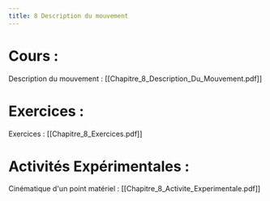 ```yaml
---
title: 8 Description du mouvement
---
```

# Cours :
Description du mouvement : [[Chapitre_8_Description_Du_Mouvement.pdf]]

# Exercices :
Exercices : [[Chapitre_8_Exercices.pdf]]

# Activités Expérimentales :
Cinématique d'un point matériel : [[Chapitre_8_Activite_Experimentale.pdf]]